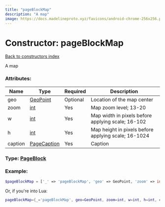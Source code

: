 ```yaml
---
title: "pageBlockMap"
description: "A map"
image: https://docs.madelineproto.xyz/favicons/android-chrome-256x256.png
---
```

# Constructor: pageBlockMap  
[Back to constructors index](index.md)



A map

### Attributes:

| Name     |    Type       | Required | Description |
|----------|---------------|----------|-------------|
|geo|[GeoPoint](../types/GeoPoint.md) | Optional|Location of the map center|
|zoom|[int](../types/int.md) | Yes|Map zoom level; 13-20|
|w|[int](../types/int.md) | Yes|Map width in pixels before applying scale; 16-102|
|h|[int](../types/int.md) | Yes|Map height in pixels before applying scale; 16-1024|
|caption|[PageCaption](../types/PageCaption.md) | Yes|Caption|



### Type: [PageBlock](../types/PageBlock.md)


### Example:

```php
$pageBlockMap = ['_' => 'pageBlockMap', 'geo' => GeoPoint, 'zoom' => int, 'w' => int, 'h' => int, 'caption' => PageCaption];
```  


Or, if you're into Lua:

```lua
pageBlockMap={_='pageBlockMap', geo=GeoPoint, zoom=int, w=int, h=int, caption=PageCaption}

```


